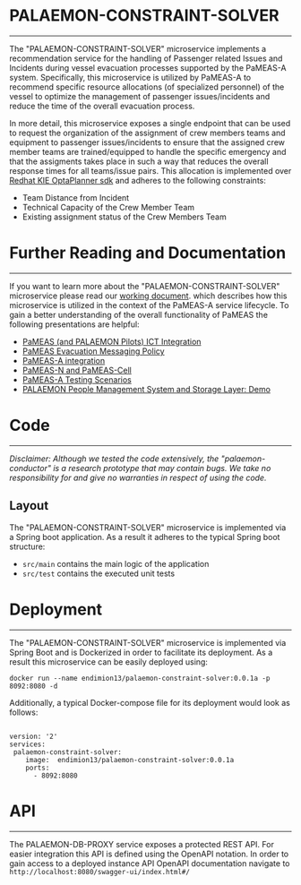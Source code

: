 
# PALAEMON-CONSTRAINT-SOLVER

---

The "PALAEMON-CONSTRAINT-SOLVER" microservice implements a recommendation service
for the handling of Passenger related Issues and Incidents during vessel evacuation processes supported
by the PaMEAS-A system. Specifically, this microservice is utilized by PaMEAS-A to recommend
specific resource allocations (of specialized personnel) of the vessel to optimize the
management of passenger issues/incidents and reduce the time of the overall evacuation process. 

In more detail, this microservice exposes a single endpoint that can be used to request the 
organization of the assignment of crew members teams and equipment to passenger issues/incidents 
to ensure that the assigned crew member teams are trained/equipped to handle the specific emergency
and that the assigments takes place in such a way that reduces the overall response times for all 
teams/issue pairs. This allocation is implemented over [Redhat KIE OptaPlanner sdk](https://www.optaplanner.org/) and adheres to 
the following constraints:
- Team Distance from Incident
- Technical Capacity of the Crew Member Team
- Existing assignment status of the  Crew Members Team

# Further Reading and Documentation

---
If you want to learn more about the "PALAEMON-CONSTRAINT-SOLVER" microservice please read our
[working document](https://docs.google.com/document/d/1ljmMZdKuIWhcCmA4jlquAxP8VplmNn1SXZUCWVLKp2o/edit?usp=sharing).
which describes how this microservice is utilized in the context of the PaMEAS-A service lifecycle.
To gain a better understanding of the overall functionality of PaMEAS the following presentations are
helpful:
- [PaMEAS (and PALAEMON Pilots) ICT Integration](https://docs.google.com/presentation/d/1ni99nXpgV1XGvfo6XNaR3cbe4MRncCj3/edit?usp=sharing&ouid=101096721707031783382&rtpof=true&sd=true)
- [PaMEAS Evacuation Messaging Policy](https://docs.google.com/presentation/d/1uxZ4Hoah89qz3MuUqt1RmGY8Dxf0upC6/edit?usp=sharing&ouid=101096721707031783382&rtpof=true&sd=true)
- [PaMEAS-A integration](https://docs.google.com/presentation/d/1cRt34HpJzM55kundaGE65re5CHmTzsvp/edit?usp=sharing&ouid=101096721707031783382&rtpof=true&sd=true)
- [PaMEAS-N and PaMEAS-Cell](https://docs.google.com/presentation/d/1xnB5cOLFCL9GC1_jkzBss-vrYs6-Vv5h/edit?usp=sharing&ouid=101096721707031783382&rtpof=true&sd=true)
- [PaMEAS-A Testing Scenarios](https://docs.google.com/presentation/d/178G2WV1pbgP8KswFuqrGacF0mGM67ERetdLD67w74MU/edit?usp=sharing)
- [PALAEMON People Management System and Storage Layer: Demo](https://docs.google.com/presentation/d/16W8H_h-qz2HTbRwcXpGJ9RnrYqZxCAZ8/edit?usp=sharing&ouid=101096721707031783382&rtpof=true&sd=true)

# Code

---

*Disclaimer: Although we tested the code extensively, the "palaemon-conductor" is a research
prototype that may contain bugs. We take no responsibility for and give no warranties in respect of using the code.*

## Layout

The "PALAEMON-CONSTRAINT-SOLVER" microservice is implemented
via a Spring boot application.  As a result it adheres to the typical Spring boot structure:
- `src/main` contains the main logic of the application
- `src/test` contains the executed unit tests


# Deployment

---
The "PALAEMON-CONSTRAINT-SOLVER" microservice is implemented via Spring Boot and is Dockerized in order to
facilitate its deployment. As a result this microservice can be easily deployed using:
```
docker run --name endimion13/palaemon-constraint-solver:0.0.1a -p  8092:8080 -d 
```
Additionally, a typical Docker-compose file for its deployment would look as follows:
```
 
version: '2'
services:
 palaemon-constraint-solver:
    image:  endimion13/palaemon-constraint-solver:0.0.1a
    ports:
      - 8092:8080
```


 # API

---

The PALAEMON-DB-PROXY service exposes a protected REST API. 
For easier integration this API is defined using the OpenAPI notation. 
In order to gain access to a deployed instance API OpenAPI documentation navigate to 
`http://localhost:8080/swagger-ui/index.html#/`
